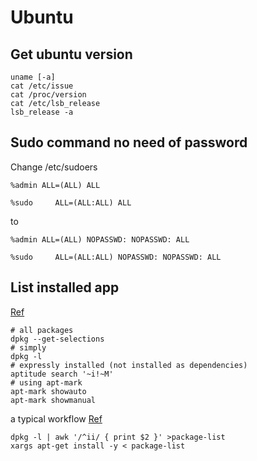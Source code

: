 # Ubuntu
## Get ubuntu version
```
uname [-a]
cat /etc/issue
cat /proc/version
cat /etc/lsb_release
lsb_release -a
```

## Sudo command no need of password
Change /etc/sudoers
```
%admin ALL=(ALL) ALL

%sudo     ALL=(ALL:ALL) ALL
```
to
```
%admin ALL=(ALL) NOPASSWD: NOPASSWD: ALL

%sudo     ALL=(ALL:ALL) NOPASSWD: NOPASSWD: ALL
```

## List installed app

[Ref](http://askubuntu.com/questions/17823/how-to-list-all-installed-packages)

```
# all packages
dpkg --get-selections
# simply
dpkg -l
# expressly installed (not installed as dependencies)
aptitude search '~i!~M'
# using apt-mark
apt-mark showauto
apt-mark showmanual
```

a typical workflow [Ref](http://jeffhoogland.blogspot.com/2012/08/howto-clone-all-programs-installed-via.html)

```
dpkg -l | awk '/^ii/ { print $2 }' >package-list
xargs apt-get install -y < package-list
```
